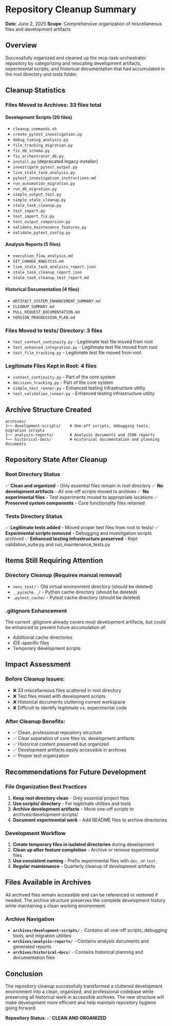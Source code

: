 # Repository Cleanup Summary

**Date**: June 2, 2025
**Scope**: Comprehensive organization of miscellaneous files and development artifacts

## Overview

Successfully organized and cleaned up the mcp-task-orchestrator repository by categorizing and relocating development artifacts, experimental scripts, and historical documentation that had accumulated in the root directory and tests folder.

## Cleanup Statistics

### Files Moved to Archives: 33 files total

#### Development Scripts (20 files)
- `cleanup_commands.sh`
- `create_pytest_investigation.py`
- `debug_timing_analysis.py`
- `file_tracking_migration.py`
- `fix_db_schema.py`
- `fix_orchestrator_db.py`
- `install.py` (deprecated legacy installer)
- `investigate_pytest_output.py`
- `live_stale_task_analysis.py`
- `pytest_investigation_instructions.md`
- `run_automation_migration.py`
- `run_db_migration.py`
- `simple_output_test.py`
- `simple_stale_cleanup.py`
- `stale_task_cleanup.py`
- `test_import.py`
- `test_import_fix.py`
- `test_output_comparison.py`
- `validate_maintenance_features.py`
- `validate_pytest_config.py`

#### Analysis Reports (5 files)
- `execution_flow_analysis.md`
- `GIT_CHANGE_ANALYSIS.md`
- `live_stale_task_analysis_report.json`
- `stale_task_cleanup_report.json`
- `stale_task_cleanup_test_report.md`

#### Historical Documentation (4 files)
- `ARTIFACT_SYSTEM_ENHANCEMENT_SUMMARY.md`
- `CLEANUP_SUMMARY.md`
- `PULL_REQUEST_DOCUMENTATION.md`
- `VERSION_PROGRESSION_PLAN.md`

### Files Moved to tests/ Directory: 3 files
- `test_context_continuity.py` - Legitimate test file moved from root
- `test_enhanced_integration.py` - Legitimate test file moved from root
- `test_file_tracking.py` - Legitimate test file moved from root

### Legitimate Files Kept in Root: 4 files
- `context_continuity.py` - Part of the core system
- `decision_tracking.py` - Part of the core system
- `simple_test_runner.py` - Enhanced testing infrastructure utility
- `test_validation_runner.py` - Enhanced testing infrastructure utility

## Archive Structure Created

```
archives/
├── development-scripts/    # One-off scripts, debugging tools, migration scripts
├── analysis-reports/       # Analysis documents and JSON reports
└── historical-docs/        # Historical documentation and planning documents
```

## Repository State After Cleanup

### Root Directory Status
✅ **Clean and organized** - Only essential files remain in root directory
✅ **No development artifacts** - All one-off scripts moved to archives
✅ **No experimental files** - Test experiments moved to appropriate locations
✅ **Preserved system components** - Core functionality files retained

### Tests Directory Status
✅ **Legitimate tests added** - Moved proper test files from root to tests/
✅ **Experimental scripts removed** - Debugging and investigation scripts archived
✅ **Enhanced testing infrastructure preserved** - Kept validation_suite.py and run_maintenance_tests.py

## Items Still Requiring Attention

### Directory Cleanup (Requires manual removal)
- `venv_test/` - Old virtual environment directory (should be deleted)
- `__pycache__/` - Python cache directory (should be deleted)
- `.pytest_cache/` - Pytest cache directory (should be deleted)

### .gitignore Enhancement
The current .gitignore already covers most development artifacts, but could be enhanced to prevent future accumulation of:
- Additional cache directories
- IDE-specific files
- Temporary development scripts

## Impact Assessment

### Before Cleanup Issues:
- ❌ 33 miscellaneous files scattered in root directory
- ❌ Test files mixed with development scripts
- ❌ Historical documents cluttering current workspace
- ❌ Difficult to identify legitimate vs. experimental code

### After Cleanup Benefits:
- ✅ Clean, professional repository structure
- ✅ Clear separation of core files vs. development artifacts
- ✅ Historical content preserved but organized
- ✅ Development artifacts easily accessible in archives
- ✅ Proper test organization

## Recommendations for Future Development

### File Organization Best Practices
1. **Keep root directory clean** - Only essential project files
2. **Use scripts/ directory** - For legitimate utilities and tools
3. **Archive development artifacts** - Move one-off scripts to archives/development-scripts/
4. **Document experimental work** - Add README files to archive directories

### Development Workflow
1. **Create temporary files in isolated directories** during development
2. **Clean up after feature completion** - Archive or remove experimental files
3. **Use consistent naming** - Prefix experimental files with `dev_` or `test_`
4. **Regular maintenance** - Quarterly cleanup of development artifacts

## Files Available in Archives

All archived files remain accessible and can be referenced or restored if needed. The archive structure preserves the complete development history while maintaining a clean working environment.

### Archive Navigation
- **`archives/development-scripts/`** - Contains all one-off scripts, debugging tools, and migration utilities
- **`archives/analysis-reports/`** - Contains analysis documents and generated reports
- **`archives/historical-docs/`** - Contains historical planning and documentation files

## Conclusion

The repository cleanup successfully transformed a cluttered development environment into a clean, organized, and professional codebase while preserving all historical work in accessible archives. The new structure will make development more efficient and help maintain repository hygiene going forward.

**Repository Status**: ✅ **CLEAN AND ORGANIZED**
